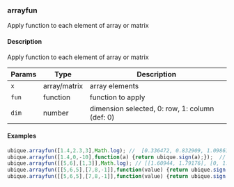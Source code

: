 ### arrayfun
Apply function to each element of array or matrix


#### Description

Apply function to each element of array or matrix


|Params|Type|Description
|---------|----|-----------
|`x` | array/matrix |  array elements
|`fun` | function | function to apply
|`dim` | number | dimension selected, 0: row, 1: column (def: 0)


#### Examples

```js
ubique.arrayfun([1.4,2.3,3],Math.log); //  [0.336472, 0.832909, 1.09861]
ubique.arrayfun([1.4,0,-10],function(a) {return ubique.sign(a);});  // [1, 0, -1]
ubique.arrayfun([[5,6],[1,3]],Math.log); // [[1.60944, 1.79176], [0, 1.09861]]
ubique.arrayfun([[5,6,5],[7,8,-1]],function(value) {return ubique.sign(value);}) // [[1, 1, 1], [1, 1, -1]]
ubique.arrayfun([[5,6,5],[7,8,-1]],function(value) {return ubique.sign(value);},1) // [[1, 1], [1, 1], [1, -1]]
```

